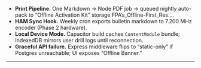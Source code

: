 - **Print Pipeline.** One Markdown → Node PDF job → queued nightly auto-pack to “Offline Activation Kit” storage FPA’s_Offline-First_Res….  
- **HAM Sync Hook.** Weekly cron exports bulletin markdown to 7.200 MHz encoder (Phase 2 hardware).  
- **Local Device Mode.** Capacitor build caches `ContentModule` bundle; IndexedDB mirrors user drill logs until reconnection.  
- **Graceful API failure.** Express middleware flips to “static-only” if Postgres unreachable; UI exposes “Offline Banner.”  
---